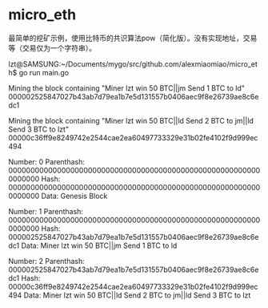 # micro_eth
最简单的挖矿示例，使用比特币的共识算法pow（简化版）。没有实现地址，交易等（交易仅为一个字符串）。

lzt@SAMSUNG:~/Documents/mygo/src/github.com/alexmiaomiao/micro_eth$ go run main.go

Mining the block containing "Miner lzt win 50 BTC||jm Send 1 BTC to ld"
000002525847027b43ab7d79ea1b7e5d131557b0406aec9f8e26739ae8c6edc1

Mining the block containing "Miner lzt win 50 BTC||ld Send 2 BTC to jm||ld Send 3 BTC to lzt"
00000c36ff9e8249742e2544cae2ea60497733329e31b02fe4102f9d999ec494

Number: 0
Parenthash: 0000000000000000000000000000000000000000000000000000000000000000
Hash: 0000000000000000000000000000000000000000000000000000000000000000
Data: Genesis Block

Number: 1
Parenthash: 0000000000000000000000000000000000000000000000000000000000000000
Hash: 000002525847027b43ab7d79ea1b7e5d131557b0406aec9f8e26739ae8c6edc1
Data: Miner lzt win 50 BTC||jm Send 1 BTC to ld

Number: 2
Parenthash: 000002525847027b43ab7d79ea1b7e5d131557b0406aec9f8e26739ae8c6edc1
Hash: 00000c36ff9e8249742e2544cae2ea60497733329e31b02fe4102f9d999ec494
Data: Miner lzt win 50 BTC||ld Send 2 BTC to jm||ld Send 3 BTC to lzt
